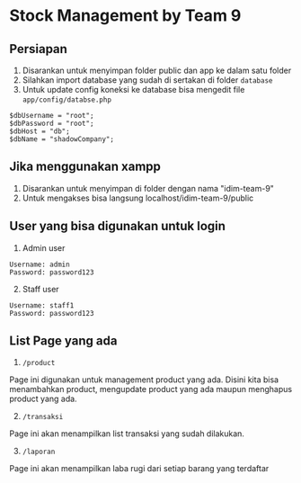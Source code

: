 # Stock Management by Team 9

## Persiapan

1. Disarankan untuk menyimpan folder public dan app ke dalam satu folder
2. Silahkan import database yang sudah di sertakan di folder `database`
3. Untuk update config koneksi ke database bisa mengedit file `app/config/databse.php`
```
$dbUsername = "root";
$dbPassword = "root";
$dbHost = "db";
$dbName = "shadowCompany";
```

## Jika menggunakan xampp
1. Disarankan untuk menyimpan di folder dengan nama "idim-team-9"
2. Untuk mengakses bisa langsung localhost/idim-team-9/public

## User yang bisa digunakan untuk login
1. Admin user
```
Username: admin
Password: password123
```

2. Staff user
```
Username: staff1
Password: password123
```

## List Page yang ada
1. `/product`

Page ini digunakan untuk management product yang ada. Disini kita bisa menambahkan product, mengupdate product yang ada maupun menghapus product yang ada.

2. `/transaksi`

Page ini akan menampilkan list transaksi yang sudah dilakukan.

3. `/laporan`

Page ini akan menampilkan laba rugi dari setiap barang yang terdaftar
